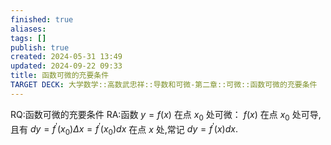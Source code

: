 ```yaml
---
finished: true
aliases: 
tags: []
publish: true
created: 2024-05-31 13:49
updated: 2024-09-22 09:33
title: 函数可微的充要条件
TARGET DECK: 大学数学::高数武忠祥::导数和可微-第二章::可微::函数可微的充要条件
---
```


RQ:函数可微的充要条件
RA:函数 $y=f(x)$ 在点 $x_0$ 处可微： $f(x)$ 在点 $x_0$ 处可导,且有 $dy=f^{\prime}(x_0)\Delta x=f^{\prime}(x_0)dx$ 在点 $x$ 处,常记 $dy=f^{\prime}(x)dx.$

